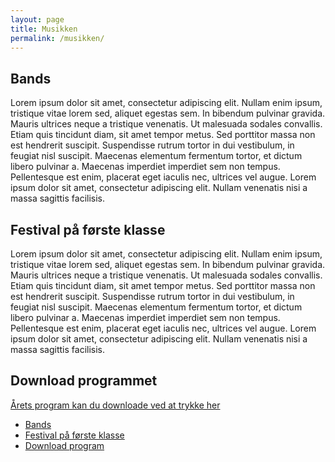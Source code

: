 ```yaml
---
layout: page
title: Musikken
permalink: /musikken/
---
```


<div id="bands" class="section scrollspy">
<h2>Bands</h2>
    <p>
Lorem ipsum dolor sit amet, consectetur adipiscing elit. Nullam enim ipsum, tristique vitae lorem sed, aliquet egestas sem. In bibendum pulvinar gravida. Mauris ultrices neque a tristique venenatis. Ut malesuada sodales convallis. Etiam quis tincidunt diam, sit amet tempor metus. Sed porttitor massa non est hendrerit suscipit. Suspendisse rutrum tortor in dui vestibulum, in feugiat nisl suscipit. Maecenas elementum fermentum tortor, et dictum libero pulvinar a. Maecenas imperdiet imperdiet sem non tempus. Pellentesque est enim, placerat eget iaculis nec, ultrices vel augue. Lorem ipsum dolor sit amet, consectetur adipiscing elit. Nullam venenatis nisi a massa sagittis facilisis.
    </p>
</div>

<div id="firstclass" class="section scrollspy">
<h2>Festival på første klasse</h2>
    <p>
Lorem ipsum dolor sit amet, consectetur adipiscing elit. Nullam enim ipsum, tristique vitae lorem sed, aliquet egestas sem. In bibendum pulvinar gravida. Mauris ultrices neque a tristique venenatis. Ut malesuada sodales convallis. Etiam quis tincidunt diam, sit amet tempor metus. Sed porttitor massa non est hendrerit suscipit. Suspendisse rutrum tortor in dui vestibulum, in feugiat nisl suscipit. Maecenas elementum fermentum tortor, et dictum libero pulvinar a. Maecenas imperdiet imperdiet sem non tempus. Pellentesque est enim, placerat eget iaculis nec, ultrices vel augue. Lorem ipsum dolor sit amet, consectetur adipiscing elit. Nullam venenatis nisi a massa sagittis facilisis.
    </p>
</div>

<div id="program" class="section scrollspy">
<h2>Download programmet</h2>
    <p>
<a href="#" class="btn btn-large teal">Årets program kan du downloade ved at trykke her</a>
    </p>
</div>

<ul class="hide-on-small-only table-of-contents">
    <li><a href="#bands">Bands</a></li>
    <li><a href="#firstclass">Festival på første klasse</a></li>
    <li><a href="#program">Download program</a></li>
</ul>
